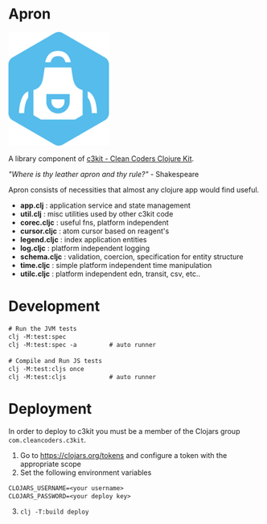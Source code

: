 # Apron

![Apron](https://github.com/cleancoders/c3kit/blob/master/img/apron_200.png?raw=true)

A library component of [c3kit - Clean Coders Clojure Kit](https://github.com/cleancoders/c3kit).

_"Where is thy leather apron and thy rule?"_ - Shakespeare

Apron consists of necessities that almost any clojure app would find useful.

 * __app.clj__ : application service and state management
 * __util.clj__ : misc utilities used by other c3kit code
 * __corec.cljc__ : useful fns, platform independent
 * __cursor.cljc__ : atom cursor based on reagent's
 * __legend.cljc__ : index application entities
 * __log.cljc__ : platform independent logging
 * __schema.cljc__ : validation, coercion, specification for entity structure
 * __time.cljc__ : simple platform independent time manipulation
 * __utilc.cljc__ : platform independent edn, transit, csv, etc..

# Development

    # Run the JVM tests
    clj -M:test:spec
    clj -M:test:spec -a         # auto runner

    # Compile and Run JS tests
    clj -M:test:cljs once
    clj -M:test:cljs            # auto runner

# Deployment

In order to deploy to c3kit you must be a member of the Clojars group `com.cleancoders.c3kit`.

1. Go to https://clojars.org/tokens and configure a token with the appropriate scope
2. Set the following environment variables

```
CLOJARS_USERNAME=<your username>
CLOJARS_PASSWORD=<your deploy key>
```

3. `clj -T:build deploy`

